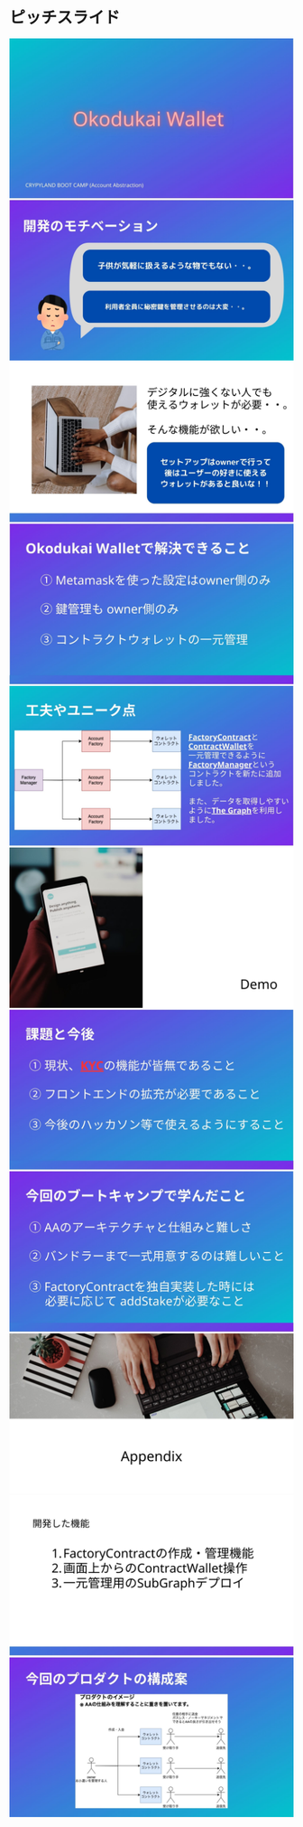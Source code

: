 # ピッチスライド

![](./jpg/1.jpg) 
![](./jpg/2.jpg) 
![](./jpg/3.jpg) 
![](./jpg/4.jpg) 
![](./jpg/5.jpg) 
![](./jpg/6.jpg) 
![](./jpg/7.jpg) 
![](./jpg/8.jpg) 
![](./jpg/9.jpg) 
![](./jpg/10.jpg) 
![](./jpg/11.jpg) 